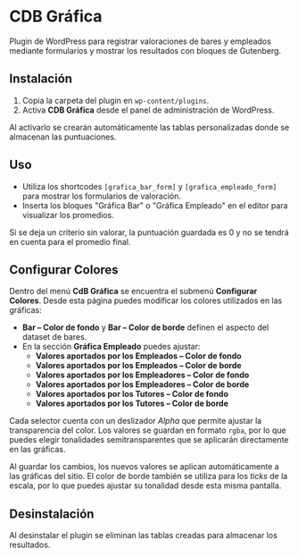 # CDB Gráfica

Plugin de WordPress para registrar valoraciones de bares y empleados mediante formularios y mostrar los resultados con bloques de Gutenberg.

## Instalación

1. Copia la carpeta del plugin en `wp-content/plugins`.
2. Activa **CDB Gráfica** desde el panel de administración de WordPress.

Al activarlo se crearán automáticamente las tablas personalizadas donde se almacenan las puntuaciones.

## Uso

- Utiliza los shortcodes `[grafica_bar_form]` y `[grafica_empleado_form]` para mostrar los formularios de valoración.
- Inserta los bloques "Gráfica Bar" o "Gráfica Empleado" en el editor para visualizar los promedios.

Si se deja un criterio sin valorar, la puntuación guardada es 0 y no se tendrá en cuenta para el promedio final.

## Configurar Colores

Dentro del menú **CdB Gráfica** se encuentra el submenú **Configurar Colores**. Desde esta página puedes modificar los colores utilizados en las gráficas:

- **Bar – Color de fondo** y **Bar – Color de borde** definen el aspecto del dataset de bares.
- En la sección **Gráfica Empleado** puedes ajustar:
  - **Valores aportados por los Empleados – Color de fondo**
  - **Valores aportados por los Empleados – Color de borde**
  - **Valores aportados por los Empleadores – Color de fondo**
  - **Valores aportados por los Empleadores – Color de borde**
  - **Valores aportados por los Tutores – Color de fondo**
  - **Valores aportados por los Tutores – Color de borde**

Cada selector cuenta con un deslizador *Alpha* que permite ajustar la transparencia del color. Los valores se guardan en formato `rgba`, por lo que puedes elegir tonalidades semitransparentes que se aplicarán directamente en las gráficas.

Al guardar los cambios, los nuevos valores se aplican automáticamente a las gráficas del sitio. El color de borde también se utiliza para los *ticks* de la escala, por lo que puedes ajustar su tonalidad desde esta misma pantalla.

## Desinstalación

Al desinstalar el plugin se eliminan las tablas creadas para almacenar los resultados.

